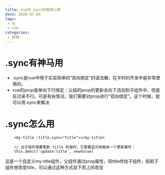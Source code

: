 ```yaml
---
title: vue中.sync的使用心得
date: 2020-07-04
tags:
 - 坑
 - vue
categories:
 - 前端
---
```


# .sync有神马用
- .sync是vue中用于实现简单的“双向绑定”的语法糖，在平时的开发中是非常使用的。
- vue的prop是单向下行绑定：父级的prop的更新会向下流动到子组件中，但是反过来不行。可是有些情况，我们需要对prop进行“双向绑定”。这个时候，就可以用.sync来解决

# .sync怎么用

```
    <my-title :title.sync="title"></my-title>

    // 当子组件需要更新 title 的值时，它需要显式地触发一个更新事件：
    this.$emit('update:title', newValue)
```

这是一个自定义my-title组件，父组件通过prop属性，将title传给子组件，假若子组件想改变title，可以通过这种方式自下而上的改变
